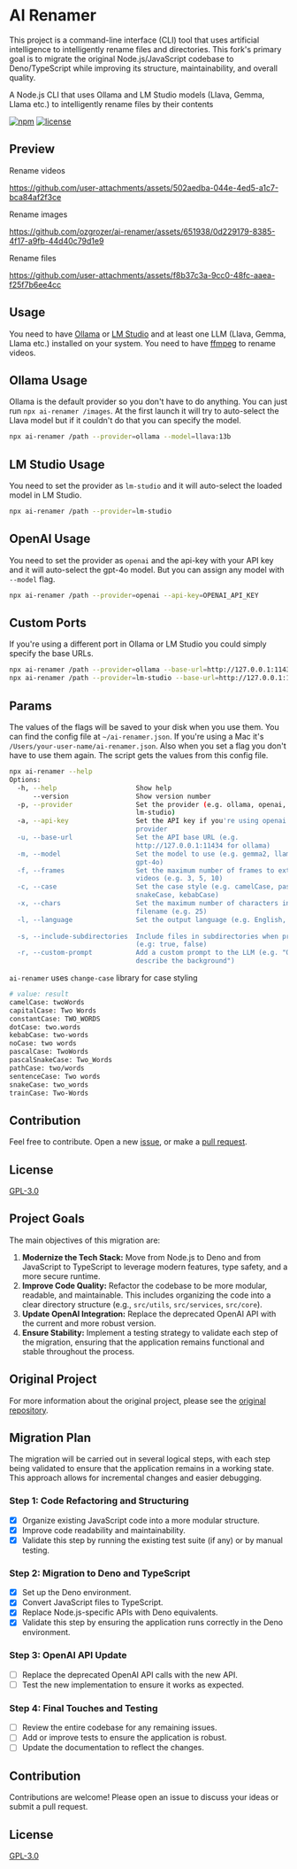 # AI Renamer

This project is a command-line interface (CLI) tool that uses artificial intelligence to intelligently rename files and directories. This fork's primary goal is to migrate the original Node.js/JavaScript codebase to Deno/TypeScript while improving its structure, maintainability, and overall quality.

A Node.js CLI that uses Ollama and LM Studio models (Llava, Gemma, Llama etc.) to intelligently rename files by their contents

[![npm](https://img.shields.io/npm/v/ai-renamer.svg?style=flat-square)](https://www.npmjs.com/package/ai-renamer)
[![license](https://img.shields.io/npm/l/ai-renamer?style=flat-square)](https://github.com/ozgrozer/ai-renamer/blob/main/license)

## Preview

Rename videos

<https://github.com/user-attachments/assets/502aedba-044e-4ed5-a1c7-bca84af2f3ce>

Rename images

<https://github.com/ozgrozer/ai-renamer/assets/651938/0d229179-8385-4f17-a9fb-44d40c79d1e9>

Rename files

<https://github.com/user-attachments/assets/f8b37c3a-9cc0-48fc-aaea-f25f7b6ee4cc>

## Usage

You need to have [Ollama](https://ollama.com/download) or [LM Studio](https://lmstudio.ai/) and at least one LLM (Llava, Gemma, Llama etc.) installed on your system. You need to have [ffmpeg](https://www.ffmpeg.org/download.html) to rename videos.

## Ollama Usage

Ollama is the default provider so you don't have to do anything. You can just run `npx ai-renamer /images`. At the first launch it will try to auto-select the Llava model but if it couldn't do that you can specify the model.

```bash
npx ai-renamer /path --provider=ollama --model=llava:13b
```

## LM Studio Usage

You need to set the provider as `lm-studio` and it will auto-select the loaded model in LM Studio.

```bash
npx ai-renamer /path --provider=lm-studio
```

## OpenAI Usage

You need to set the provider as `openai` and the api-key with your API key and it will auto-select the gpt-4o model. But you can assign any model with `--model` flag.

```bash
npx ai-renamer /path --provider=openai --api-key=OPENAI_API_KEY
```

## Custom Ports

If you're using a different port in Ollama or LM Studio you could simply specify the base URLs.

```bash
npx ai-renamer /path --provider=ollama --base-url=http://127.0.0.1:11434
npx ai-renamer /path --provider=lm-studio --base-url=http://127.0.0.1:1234
```

## Params

The values of the flags will be saved to your disk when you use them. You can find the config file at `~/ai-renamer.json`. If you're using a Mac it's `/Users/your-user-name/ai-renamer.json`. Also when you set a flag you don't have to use them again. The script gets the values from this config file.

```bash
npx ai-renamer --help
Options:
  -h, --help                    Show help                              [boolean]
      --version                 Show version number                    [boolean]
  -p, --provider                Set the provider (e.g. ollama, openai,
                                lm-studio)                              [string]
  -a, --api-key                 Set the API key if you're using openai as
                                provider                                [string]
  -u, --base-url                Set the API base URL (e.g.
                                http://127.0.0.1:11434 for ollama)      [string]
  -m, --model                   Set the model to use (e.g. gemma2, llama3,
                                gpt-4o)                                 [string]
  -f, --frames                  Set the maximum number of frames to extract from
                                videos (e.g. 3, 5, 10)                  [number]
  -c, --case                    Set the case style (e.g. camelCase, pascalCase,
                                snakeCase, kebabCase)                   [string]
  -x, --chars                   Set the maximum number of characters in the new
                                filename (e.g. 25)                      [number]
  -l, --language                Set the output language (e.g. English, Turkish)
                                                                        [string]
  -s, --include-subdirectories  Include files in subdirectories when processing
                                (e.g: true, false)                      [string]
  -r, --custom-prompt           Add a custom prompt to the LLM (e.g. "Only
                                describe the background")               [string]
```

`ai-renamer` uses `change-case` library for case styling

```bash
# value: result
camelCase: twoWords
capitalCase: Two Words
constantCase: TWO_WORDS
dotCase: two.words
kebabCase: two-words
noCase: two words
pascalCase: TwoWords
pascalSnakeCase: Two_Words
pathCase: two/words
sentenceCase: Two words
snakeCase: two_words
trainCase: Two-Words
```

## Contribution

Feel free to contribute. Open a new [issue](https://github.com/ozgrozer/ai-renamer/issues), or make a [pull request](https://github.com/ozgrozer/ai-renamer/pulls).

## License

[GPL-3.0](https://github.com/ozgrozer/ai-renamer/blob/main/license)

## Project Goals

The main objectives of this migration are:

1. **Modernize the Tech Stack:** Move from Node.js to Deno and from JavaScript to TypeScript to leverage modern features, type safety, and a more secure runtime.
2. **Improve Code Quality:** Refactor the codebase to be more modular, readable, and maintainable. This includes organizing the code into a clear directory structure (e.g., `src/utils`, `src/services`, `src/core`).
3. **Update OpenAI Integration:** Replace the deprecated OpenAI API with the current and more robust version.
4. **Ensure Stability:** Implement a testing strategy to validate each step of the migration, ensuring that the application remains functional and stable throughout the process.

## Original Project

For more information about the original project, please see the [original repository](https://github.com/ozgrozer/ai-renamer).

## Migration Plan

The migration will be carried out in several logical steps, with each step being validated to ensure that the application remains in a working state. This approach allows for incremental changes and easier debugging.

### Step 1: Code Refactoring and Structuring

- [x] Organize existing JavaScript code into a more modular structure.
- [x] Improve code readability and maintainability.
- [x] Validate this step by running the existing test suite (if any) or by manual testing.

### Step 2: Migration to Deno and TypeScript

- [x] Set up the Deno environment.
- [x] Convert JavaScript files to TypeScript.
- [x] Replace Node.js-specific APIs with Deno equivalents.
- [x] Validate this step by ensuring the application runs correctly in the Deno environment.

### Step 3: OpenAI API Update

- [ ] Replace the deprecated OpenAI API calls with the new API.
- [ ] Test the new implementation to ensure it works as expected.

### Step 4: Final Touches and Testing

- [ ] Review the entire codebase for any remaining issues.
- [ ] Add or improve tests to ensure the application is robust.
- [ ] Update the documentation to reflect the changes.

## Contribution

Contributions are welcome! Please open an issue to discuss your ideas or submit a pull request.

## License

[GPL-3.0](https://github.com/ozgrozer/ai-renamer/blob/main/license)
